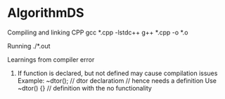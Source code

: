 # AlgorithmDS

Compiling and linking CPP
gcc *.cpp -lstdc++
g++ *.cpp -o *.o

Running 
./*.out

Learnings from compiler error
1) If function is declared, but not defined may cause compilation issues
   Example:
   ~dtor(); // dtor declaratiom
            // hence needs a definition
   Use
   ~dtor() {} // definition with the no functionality
